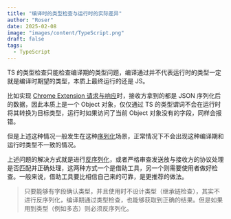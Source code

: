```yaml
---
title: "编译时的类型检查与运行时的实际差异"
author: "Roser"
date: 2025-02-08
image: "images/content/TypeScript.png"
draft: false
tags:
  - TypeScript
---
```

TS 的类型检查只能检查编译期的类型问题，编译通过并不代表运行时的类型一定就是编译时期望的类型，本质上最终运行的还是 JS。

比如实现 [Chrome Extension 请求与响应](../../../Chrome-Extension/请求与响应)时，接收方拿到的都是 JSON 序列化后的数据，因此本质上是一个 Object 对象，仅仅通过 TS 的类型谓词不会在运行时将其转换为目标类型，运行时如果访问了当前 Object 对象没有的字段，同样会报错。

但是上述这种情况一般发生在这种[序列化](../序列化和反序列化)场景，正常情况下不会出现这种编译期和运行时类型不一致的情况。

上述问题的解决方式就是进行[反序列化](../序列化和反序列化)，或者严格审查发送放与接收方的协议处理是否匹配并正确处理，这两种方式一个是借助工具，另一个则需要使用者做好检查。一般来说，借助工具要比相信自己来的可靠，是更推荐的做法。

> 只要能够有字段确认类型，并且使用时不设计类型（继承链检查），其实不进行反序列化，编译期通过类型检查，也能够获取到正确的结果。但是如果用到类型（例如多态）则必须反序列化。